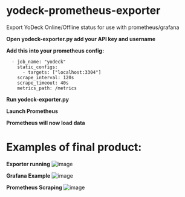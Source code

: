 # yodeck-prometheus-exporter
Export YoDeck Online/Offline status for use with prometheus/grafana


**Open yodeck-exporter.py add your API key and username**



**Add this into your prometheus config:**
```
  - job_name: "yodeck"
    static_configs:
      - targets: ["localhost:3304"]
    scrape_interval: 120s
    scrape_timeout: 40s
    metrics_path: /metrics
```

**Run yodeck-exporter.py**

**Launch Prometheus**

**Prometheus will now load data**


# Examples of final product:

**Exporter running**
![image](https://github.com/saadmh902/yodeck-prometheus-exporter/assets/49423626/d4b379fb-0cb7-450f-9377-8f6ee8694a6c)


**Grafana Example**
![image](https://github.com/saadmh902/yodeck-prometheus-exporter/assets/49423626/9bd98f11-7462-49df-9329-0e1361f42b6c)

**Prometheus Scraping**
![image](https://github.com/saadmh902/yodeck-prometheus-exporter/assets/49423626/1a9d1f37-c16b-4284-b81c-d3cd0d4227a1)
